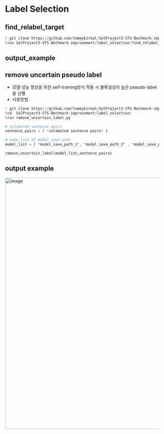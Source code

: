# Label Selection 

## find_relabel_target
```python
! git clone https://github.com/tommyEzreal/SolProject3-STS-Bechmark-improvement/
%run SolProject3-STS-Bechmark-improvement/label_selection/find_relabel_target.py
```

## output_example



## remove uncertain pseudo label
- 모델 성능 향상을 위한 self-training방식 적용 시 불확실성이 높은 pseudo-label을 선별 
- 사용방법

```python
! git clone https://github.com/tommyEzreal/SolProject3-STS-Bechmark-improvement
%cd  SolProject3-STS-Bechmark-improvement/label_selection/
%run remove_uncertain_label.py
```

```python
# unlabeled sentence pairs
sentence_pairs = [ *unlabeled sentence pairs* ]

# make list of model save path
model_list = [ *model_save_path_1*, *model_save_path_2* , *model_save_path_3* , ... ] # trained model

remove_uncertain_label(model_list,sentence_pairs)

```

## output example
<img width="822" alt="image" src="https://user-images.githubusercontent.com/100064247/210054230-a05ad6d3-5bfb-40f1-9035-9453bf0ddc14.png">
